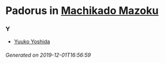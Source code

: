# Padorus in [Machikado Mazoku](https://myanimelist.net/manga/108566/Machikado_Mazoku)

### Y
* [Yuuko Yoshida](https://github.com/shadow578/Project-Padoru/blob/master/table-of-contents/characters/YuukoYoshida.md)

###### Generated on 2019-12-01T16:56:59
